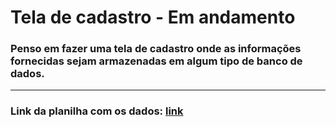 # Tela de cadastro - Em andamento

### Penso em fazer uma tela de cadastro onde as informações fornecidas sejam armazenadas em algum tipo de banco de dados.
---
### Link da planilha com os dados: [link](https://docs.google.com/spreadsheets/d/194EKua7govBVGZcFgEmpbJz9AO1toKEUWSL28pg1CNs/edit?usp=sharing)
